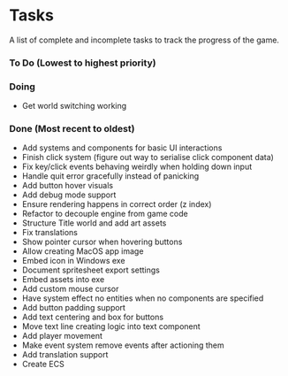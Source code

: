 # Tasks
A list of complete and incomplete tasks to track the progress of the game.

### To Do (Lowest to highest priority)

### Doing
- Get world switching working

### Done (Most recent to oldest)
- Add systems and components for basic UI interactions
- Finish click system (figure out way to serialise click component data)
- Fix key/click events behaving weirdly when holding down input
- Handle quit error gracefully instead of panicking
- Add button hover visuals
- Add debug mode support
- Ensure rendering happens in correct order (z index)
- Refactor to decouple engine from game code
- Structure Title world and add art assets
- Fix translations
- Show pointer cursor when hovering buttons
- Allow creating MacOS app image
- Embed icon in Windows exe
- Document spritesheet export settings
- Embed assets into exe
- Add custom mouse cursor
- Have system effect no entities when no components are specified
- Add button padding support
- Add text centering and box for buttons
- Move text line creating logic into text component
- Add player movement
- Make event system remove events after actioning them
- Add translation support
- Create ECS